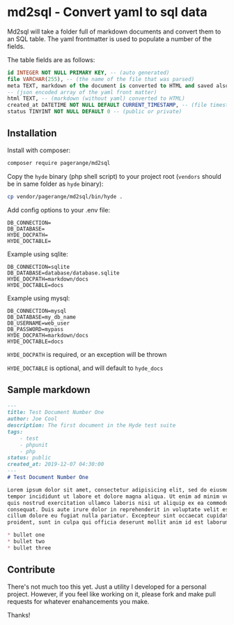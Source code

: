 # md2sql - Convert yaml to sql data

Md2sql will take a folder full of markdown documents and convert them to an SQL table.  The yaml frontmatter is used to populate a number of the fields.

The table fields are as follows:

```sql
id INTEGER NOT NULL PRIMARY KEY, -- (auto generated)
file VARCHAR(255), -- (the name of the file that was parsed)
meta TEXT, markdown of the document is converted to HTML and saved also.
-- (json encoded array of the yaml front matter)
html TEXT, -- (markdown (without yaml) converted to HTML)
created_at DATETIME NOT NULL DEFAULT CURRENT_TIMESTAMP, -- (file timestamp)
status TINYINT NOT NULL DEFAULT 0 -- (public or private)
```

## Installation

Install with composer:

```bash
composer require pagerange/md2sql
```

Copy the `hyde` binary (php shell script) to your project root (`vendors` should be in same folder as `hyde` binary):

```bash
cp vendor/pagerange/md2sql/bin/hyde .
```

Add config options to your .env file:

```
DB_CONNECTION=
DB_DATABASE=
HYDE_DOCPATH=
HYDE_DOCTABLE=
```

Example using sqlite:

```
DB_CONNECTION=sqlite
DB_DATABASE=database/database.sqlite
HYDE_DOCPATH=markdown/docs
HYDE_DOCTABLE=docs
```

Example using mysql:

```
DB_CONNECTION=mysql
DB_DATABASE=my_db_name
DB_USERNAME=web_user
DB_PASSWORD=mypass
HYDE_DOCPATH=markdown/docs
HYDE_DOCTABLE=docs
```

`HYDE_DOCPATH` is required, or an exception will be thrown

`HYDE_DOCTABLE` is optional, and will default to `hyde_docs`

## Sample markdown

```markdown
---
title: Test Document Number One
author: Joe Cool
description: The first document in the Hyde test suite
tags: 
    - test
    - phpunit
    - php
status: public
created_at: 2019-12-07 04:30:00
---
# Test Document Number One

Lorem ipsum dolor sit amet, consectetur adipisicing elit, sed do eiusmod
tempor incididunt ut labore et dolore magna aliqua. Ut enim ad minim veniam,
quis nostrud exercitation ullamco laboris nisi ut aliquip ex ea commodo
consequat. Duis aute irure dolor in reprehenderit in voluptate velit esse
cillum dolore eu fugiat nulla pariatur. Excepteur sint occaecat cupidatat non
proident, sunt in culpa qui officia deserunt mollit anim id est laborum.

* bullet one
* bullet two
* bullet three

```

## Contribute

There's not much too this yet.  Just a utility I developed for a personal project.  However, if you feel like working on it, please fork and make pull requests for whatever enahancements you make.

Thanks!
